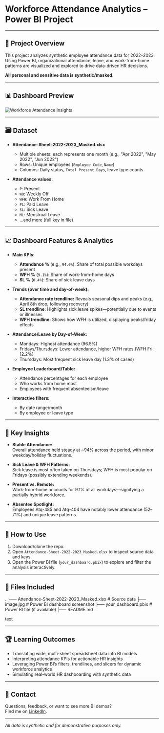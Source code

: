 # Workforce Attendance Analytics – Power BI Project

---

## 🏢 Project Overview

This project analyzes synthetic employee attendance data for 2022–2023.  
Using Power BI, organizational attendance, leave, and work-from-home patterns are visualized and explored to drive data-driven HR decisions.

**All personal and sensitive data is synthetic/masked.**

---

## 📊 Dashboard Preview

![Workforce Attendance Insights](image.jpg)

---

## 🗃️ Dataset

- **Attendance-Sheet-2022-2023_Masked.xlsx**
  - Multiple sheets: each represents one month (e.g., "Apr 2022", "May 2022", "Jun 2022")
  - Rows: Unique employees (`Employee Code`, `Name`)
  - Columns: Daily status, `Total Present Days`, leave type counts

- **Attendance values:**  
  - `P`: Present
  - `WO`: Weekly Off
  - `WFH`: Work From Home
  - `PL`: Paid Leave
  - `SL`: Sick Leave
  - `ML`: Menstrual Leave
  - ...and more (full key in file)

---

## 📈 Dashboard Features & Analytics

- **Main KPIs:**  
  - **Attendance %** (e.g., `94.0%`): Share of total possible workdays present
  - **WFH %** (`9.1%`): Share of work-from-home days
  - **SL %** (`0.4%`): Share of sick leave days

- **Trends (over time and day-of-week):**
  - **Attendance rate trendline:** Reveals seasonal dips and peaks (e.g., April 8th drop, following recovery)
  - **SL trendline:** Highlights sick leave spikes—potentially due to events or illnesses
  - **WFH trendline:** Shows how WFH is utilized, displaying peaks/friday effects

- **Attendance/Leave by Day-of-Week:**
  - Mondays: Highest attendance (96.5%)
  - Fridays/Thursdays: Lower attendance, higher WFH rates (WFH Fri: 12.2%)
  - Thursdays: Most frequent sick leave day (1.3% of cases)

- **Employee Leaderboard/Table:**
  - Attendance percentages for each employee
  - Who works from home most
  - Employees with frequent absenteeism/leave

- **Interactive filters:**
  - By date range/month
  - By employee or leave type

---

## 🧐 Key Insights

- **Stable Attendance:**  
  Overall attendance held steady at ~94% across the period, with minor weekday/holiday fluctuations.

- **Sick Leave & WFH Patterns:**  
  Sick leave is most often taken on Thursdays; WFH is most popular on Fridays (possibly extending weekends).

- **Present vs. Remote:**  
  Work-from-home accounts for 9.1% of all workdays—signifying a partially hybrid workforce.

- **Absentee Spotlight:**  
  Employees Atq-485 and Atq-404 have notably lower attendance (52–71%) and unique leave patterns.

---

## 🔗 How to Use

1. Download/clone the repo.
2. Open `Attendance-Sheet-2022-2023_Masked.xlsx` to inspect source data and keys.
3. Open the Power BI file (`your_dashboard.pbix`) to explore and filter the analysis interactively.

---

## 📂 Files Included

.
├── Attendance-Sheet-2022-2023_Masked.xlsx # Source data
├── image.jpg # Power BI dashboard screenshot
├── your_dashboard.pbix # Power BI file (if available)
├── README.md

text

---

## 🏆 Learning Outcomes

- Translating wide, multi-sheet spreadsheet data into BI models
- Interpreting attendance KPIs for actionable HR insights
- Leveraging Power BI’s filters, trendlines, and slicers for dynamic workforce analytics
- Simulating real-world HR dashboarding with synthetic data

---

## 📧 Contact

Questions, feedback, or want to see more BI demos?  
Find me on [LinkedIn](https://linkedin.com/in/srujanshetty).

---

*All data is synthetic and for demonstrative purposes only.*
